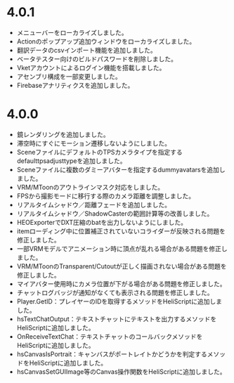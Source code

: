 # 4.0.1
- メニューバーをローカライズしました。
- Actionのポップアップ追加ウィンドウをローカライズしました。
- 翻訳データのcsvインポート機能を追加しました。
- ベータテスター向けのビルドパスワードを削除しました。
- Vketアカウントによるログイン機能を搭載しました。
- アセンブリ構成を一部変更しました。
- Firebaseアナリティクスを追加しました。

# 4.0.0
- 鏡レンダリングを追加しました。
- 滞空時にすぐにモーション遷移しないようにしました。
- SceneファイルにデフォルトのTPSカメラタイプを指定するdefaulttpsadjusttypeを追加しました。
- Sceneファイルに複数のダミーアバターを指定するdummyavatarsを追加しました。
- VRM/MToonのアウトラインマスク対応をしました。
- FPSから撮影モードに移行する際のカメラ距離を調整しました。
- リアルタイムシャドウ／距離フェードを追加しました。
- リアルタイムシャドウ／ShadowCasterの範囲計算等の改善しました。
- HEOExporterでDXT圧縮のbatを出力しないようにしました。
- itemローディング中に位置補正されていないコライダーが反映される問題を修正しました。
- 一部VRMモデルでアニメーション時に頂点が乱れる場合がある問題を修正しました。
- VRM/MToonのTransparent/Cutoutが正しく描画されない場合がある問題を修正しました。
- マイアバター使用時にカメラ位置が下がる場合がある問題を修正しました。
- チャットログバッジが通知がなくても表示される問題を修正しました。
- Player.GetID：プレイヤーのIDを取得するメソッドをHeliScriptに追加しました。
- hsTextChatOutput：テキストチャットにテキストを出力するメソッドをHeliScriptに追加しました。
- OnReceiveTextChat：テキストチャットのコールバックメソッドをHeliScriptに追加しました。
- hsCanvasIsPortrait：キャンバスがポートレイトかどうかを判定するメソッドをHeliScriptに追加しました。
- hsCanvasSetGUIImage等のCanvas操作関数をHeliScriptに追加しました。
